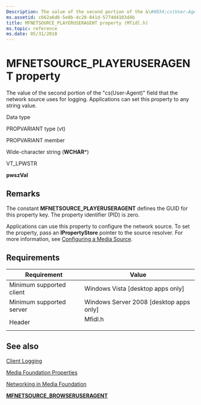 ```yaml
---
Description: The value of the second portion of the &\#0034;cs(User-Agent)&\#0034; field that the network source uses for logging.
ms.assetid: c662a6d6-5e0b-4c28-841d-5774d4103d4b
title: MFNETSOURCE_PLAYERUSERAGENT property (Mfidl.h)
ms.topic: reference
ms.date: 05/31/2018
---
```


# MFNETSOURCE\_PLAYERUSERAGENT property

The value of the second portion of the "cs(User-Agent)" field that the network source uses for logging. Applications can set this property to any string value.



Data type

PROPVARIANT type (vt)

PROPVARIANT member

Wide-character string (**WCHAR**\*)

VT\_LPWSTR

**pwszVal**



## Remarks

The constant **MFNETSOURCE\_PLAYERUSERAGENT** defines the GUID for this property key. The property identifier (PID) is zero.

Applications can use this property to configure the network source. To set the property, pass an **IPropertyStore** pointer to the source resolver. For more information, see [Configuring a Media Source](configuring-a-media-source.md).

## Requirements



| Requirement | Value |
|-------------------------------------|------------------------------------------------------------------------------------|
| Minimum supported client<br/> | Windows Vista \[desktop apps only\]<br/>                                     |
| Minimum supported server<br/> | Windows Server 2008 \[desktop apps only\]<br/>                               |
| Header<br/>                   | <dl> <dt>Mfidl.h</dt> </dl> |



## See also

<dl> <dt>

[Client Logging](client-logging.md)
</dt> <dt>

[Media Foundation Properties](media-foundation-properties.md)
</dt> <dt>

[Networking in Media Foundation](networking-in-media-foundation.md)
</dt> <dt>

[**MFNETSOURCE\_BROWSERUSERAGENT**](mfnetsource-browseruseragent-property.md)
</dt> </dl>

 

 




